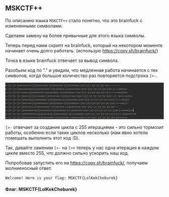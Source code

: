 ## MSKCTF++

По описанию языка `MSKCTF++` стало понятно, что это brainfuck c измененными символами.

Сделаем замену на более привычные для этого языка символы.

Теперь перед нами скрипт на brainfuck, который на некотором моменте начинает очень долго работать. (использую https://copy.sh/brainfuck/)

Точка в языке brainfuck отвечает за вывод символа.

Разобьем код по "." и увидим, что медленная работа начинается с тех символов, когда большое количество раз повторяется подстрока `[>-`.

![Вrainfuck](https://github.com/WATyag/MSKCTF2020/blob/master/MSKCTF%2B%2B/Brainfuck.png)

`[>-` отвечает за создание цикла с 255 итерациями - это сильно тормозит работы, особенно если таких циклов несколько (нам явно хотели помешать выполнить этот код :D).

Так, давайте заменим `[>-` на `[>+` теперь у нас одна итерация в каждом цикле вместо 255, что должно сильно ускорить наш код.

Попробовав запустить его на https://copy.sh/brainfuck/, получаем молниеносный ответ.

```
Welcome! Here is your flag: MSKCTF{LolKekCheburek}
```

#### Флаг: MSKCTF{LolKekCheburek}
